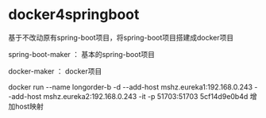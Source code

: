 # docker4springboot
基于不改动原有spring-boot项目，将spring-boot项目搭建成docker项目


spring-boot-maker ： 基本的spring-boot项目

docker-maker ： docker项目

 docker run --name longorder-b  -d   --add-host mshz.eureka1:192.168.0.243  --add-host mshz.eureka2:192.168.0.243    -it -p 51703:51703 5cf14d9e0b4d
 增加host映射
